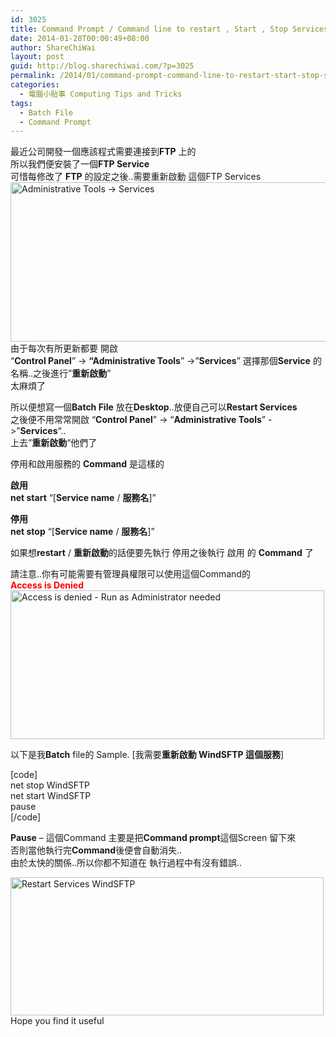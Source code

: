 ```yaml
---
id: 3025
title: Command Prompt / Command line to restart , Start , Stop Services on Windows via Command Prompt
date: 2014-01-28T00:00:49+08:00
author: ShareChiWai
layout: post
guid: http://blog.sharechiwai.com/?p=3025
permalink: /2014/01/command-prompt-command-line-to-restart-start-stop-services-on-windows-via-command-prompt/
categories:
  - 電腦小貼事 Computing Tips and Tricks
tags:
  - Batch File
  - Command Prompt
---
```

最近公司開發一個應該程式需要連接到**FTP** 上的  
所以我們便安裝了一個**FTP Service**  
可惜每修改了 **FTP** 的設定之後..需要重新啟動 這個FTP Services  
<img class="alignnone" alt="Administrative Tools -> Services" src="https://i1.wp.com/farm4.staticflickr.com/3770/12499313965_f622ccb981_z.jpg?resize=625%2C255" width="625" height="255" data-recalc-dims="1" />  
由于每次有所更新都要 開啟  
&#8220;**Control Panel**&#8221; -> **&#8220;Administrative Tools**&#8221; ->&#8221;**Services**&#8221; 選擇那個**Service** 的名稱..之後進行&#8221;**重新啟動**&#8221;  
太麻煩了

所以便想寫一個**Batch File** 放在**Desktop**..放便自己可以**Restart Services**  
之後便不用常常開啟 &#8220;**Control Panel**&#8221; -> &#8220;**Administrative Tools**&#8221; ->&#8221;**Services**&#8220;..  
上去&#8221;**重新啟動**&#8220;他們了

停用和啟用服務的 **Command** 是這樣的

**啟用**  
**net start** &#8220;[**Service name** / **服務名**]&#8221;

**停用**  
**net stop** &#8220;[**Service name** / **服務名**]&#8221;

如果想**restart** / **重新啟動**的話便要先執行 停用之後執行 啟用 的 **Command** 了

請注意..你有可能需要有管理員權限可以使用這個Command的  
<span style="color: #ff0000;"><strong>Access is Denied</strong></span>  
<img class="alignnone" alt="Access is denied  - Run as Administrator needed" src="https://i1.wp.com/farm4.staticflickr.com/3814/12499314025_9b1b45bb76_z.jpg?resize=502%2C238" width="502" height="238" data-recalc-dims="1" /> 

以下是我**Batch** file的 Sample. [我需要**重新啟動 WindSFTP 這個服務**]

[code]  
net stop WindSFTP  
net start WindSFTP  
pause  
[/code]

**Pause** &#8211; 這個Command 主要是把**Command prompt**這個Screen 留下來  
否則當他執行完**Command**後便會自動消失..  
由於太快的關係..所以你都不知道在 執行過程中有沒有錯誤..

<img class="alignnone" alt="Restart Services WindSFTP" src="https://i2.wp.com/farm6.staticflickr.com/5541/12499442093_b93a9ee41a_z.jpg?resize=501%2C221" width="501" height="221" data-recalc-dims="1" />  
Hope you find it useful
